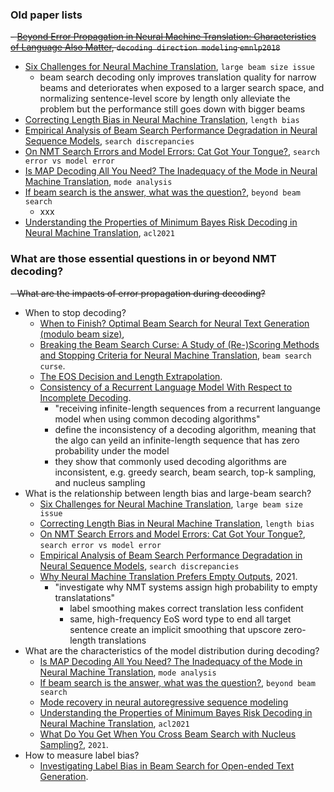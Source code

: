 
### Old paper lists

~~- [Beyond Error Propagation in Neural Machine Translation: Characteristics of Language Also Matter](https://aclanthology.org/D18-1396/), `decoding direction modeling` `emnlp2018`~~
- [Six Challenges for Neural Machine Translation](https://aclanthology.org/W17-3204.pdf), `large beam size issue`
  - beam search decoding only improves translation quality for narrow beams and deteriorates when exposed to a larger search space, and normalizing sentence-level score by length only alleviate the problem but the performance still goes down with bigger beams
- [Correcting Length Bias in Neural Machine Translation](https://aclanthology.org/W18-6322.pdf), `length bias`
- [Empirical Analysis of Beam Search Performance Degradation in Neural Sequence Models](http://proceedings.mlr.press/v97/cohen19a.html), `search discrepancies`
- [On NMT Search Errors and Model Errors: Cat Got Your Tongue?](https://aclanthology.org/D19-1331/), `search error vs model error`
- [Is MAP Decoding All You Need? The Inadequacy of the Mode in Neural Machine Translation](https://aclanthology.org/2020.coling-main.398/), `mode analysis`
- [If beam search is the answer, what was the question?](https://aclanthology.org/2020.emnlp-main.170/), `beyond beam search`
  - xxx
- [Understanding the Properties of Minimum Bayes Risk Decoding in Neural Machine Translation](https://arxiv.org/abs/2105.08504), `acl2021`


### What are those essential questions in or beyond NMT decoding?

~~- What are the impacts of error propagation during decoding?~~
- When to stop decoding?
  - [When to Finish? Optimal Beam Search for Neural Text Generation (modulo beam size)](http://web.engr.oregonstate.edu/~huanlian/papers/optimal_beam_search.pdf), 
  - [Breaking the Beam Search Curse: A Study of (Re-)Scoring Methods and Stopping Criteria for Neural Machine Translation](https://arxiv.org/pdf/1808.09582.pdf?source=post_page---------------------------), `beam search curse`.
  - [The EOS Decision and Length Extrapolation](https://arxiv.org/pdf/2010.07174.pdf).
  - [Consistency of a Recurrent Language Model With Respect to Incomplete Decoding](https://arxiv.org/pdf/2002.02492.pdf).
    - "receiving infinite-length sequences from a recurrent languange model when using common decoding algorithms"
    - define the inconsistency of a decoding algorithm, meaning that the algo can yeild an infinite-length sequence that has zero probability under the model
    - they show that commonly used decoding algorithms are inconsistent, e.g. greedy search, beam search, top-k sampling, and nucleus sampling
- What is the relationship between length bias and large-beam search?
  - [Six Challenges for Neural Machine Translation](https://aclanthology.org/W17-3204.pdf), `large beam size issue`
  - [Correcting Length Bias in Neural Machine Translation](https://aclanthology.org/W18-6322.pdf), `length bias`
  - [On NMT Search Errors and Model Errors: Cat Got Your Tongue?](https://aclanthology.org/D19-1331/), `search error vs model error`
  - [Empirical Analysis of Beam Search Performance Degradation in Neural Sequence Models](http://proceedings.mlr.press/v97/cohen19a.html), `search discrepancies`
  - [Why Neural Machine Translation Prefers Empty Outputs](https://arxiv.org/pdf/2012.13454.pdf), 2021.
    - "investigate why NMT systems assign high probability to empty translatations"
      - label smoothing makes correct translation less confident
      - same, high-frequency EoS word type to end all target sentence create an implicit smoothing that upscore zero-length translations  
- What are the characteristics of the model distribution during decoding?
  - [Is MAP Decoding All You Need? The Inadequacy of the Mode in Neural Machine Translation](https://aclanthology.org/2020.coling-main.398/), `mode analysis`
  - [If beam search is the answer, what was the question?](https://aclanthology.org/2020.emnlp-main.170/), `beyond beam search`
  - [Mode recovery in neural autoregressive sequence modeling](https://arxiv.org/pdf/2106.05459.pdf)
  - [Understanding the Properties of Minimum Bayes Risk Decoding in Neural Machine Translation](https://arxiv.org/abs/2105.08504), `acl2021`
  - [What Do You Get When You Cross Beam Search with Nucleus Sampling?](https://arxiv.org/pdf/2107.09729.pdf), `2021`.
- How to measure label bias?
  - [Investigating Label Bias in Beam Search for Open-ended Text Generation](https://arxiv.org/pdf/2005.11009.pdf).
